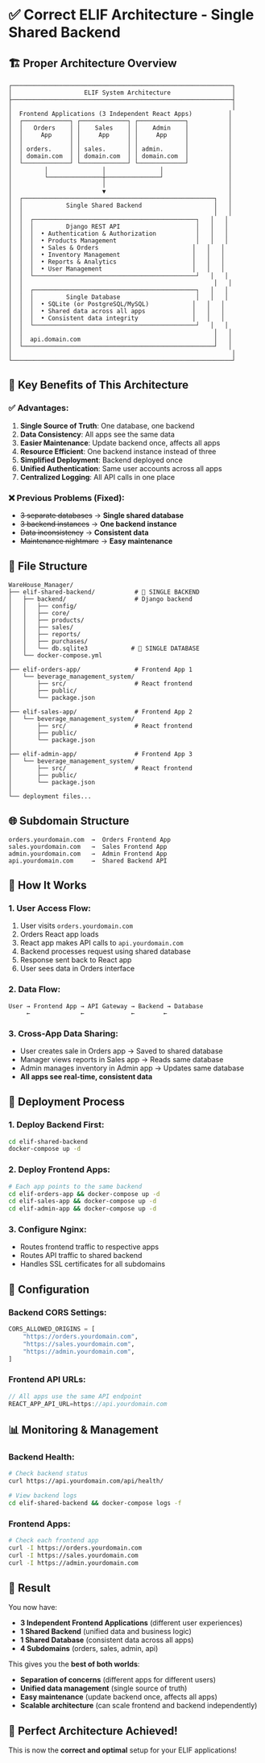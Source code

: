 # ✅ Correct ELIF Architecture - Single Shared Backend

## 🏗️ **Proper Architecture Overview**

```
┌─────────────────────────────────────────────────────────────┐
│                    ELIF System Architecture                 │
├─────────────────────────────────────────────────────────────┤
│                                                             │
│  Frontend Applications (3 Independent React Apps)          │
│  ┌─────────────┐ ┌─────────────┐ ┌─────────────┐           │
│  │   Orders    │ │    Sales    │ │    Admin    │           │
│  │     App     │ │     App     │ │     App     │           │
│  │             │ │             │ │             │           │
│  │ orders.     │ │ sales.      │ │ admin.      │           │
│  │ domain.com  │ │ domain.com  │ │ domain.com  │           │
│  └─────────────┘ └─────────────┘ └─────────────┘           │
│         │               │               │                  │
│         └───────────────┼───────────────┘                  │
│                         │                                  │
│                         ▼                                  │
│  ┌─────────────────────────────────────────────────────┐   │
│  │            Single Shared Backend                    │   │
│  │                                                     │   │
│  │  ┌─────────────────────────────────────────────┐   │   │
│  │  │         Django REST API                     │   │   │
│  │  │  • Authentication & Authorization           │   │   │
│  │  │  • Products Management                      │   │   │
│  │  │  • Sales & Orders                          │   │   │
│  │  │  • Inventory Management                    │   │   │
│  │  │  • Reports & Analytics                     │   │   │
│  │  │  • User Management                         │   │   │
│  │  └─────────────────────────────────────────────┘   │   │
│  │                                                     │   │
│  │  ┌─────────────────────────────────────────────┐   │   │
│  │  │         Single Database                     │   │   │
│  │  │  • SQLite (or PostgreSQL/MySQL)            │   │   │
│  │  │  • Shared data across all apps             │   │   │
│  │  │  • Consistent data integrity               │   │   │
│  │  └─────────────────────────────────────────────┘   │   │
│  │                                                     │   │
│  │  api.domain.com                                     │   │
│  └─────────────────────────────────────────────────────┘   │
│                                                             │
└─────────────────────────────────────────────────────────────┘
```

## 🎯 **Key Benefits of This Architecture**

### ✅ **Advantages:**
1. **Single Source of Truth**: One database, one backend
2. **Data Consistency**: All apps see the same data
3. **Easier Maintenance**: Update backend once, affects all apps
4. **Resource Efficient**: One backend instance instead of three
5. **Simplified Deployment**: Backend deployed once
6. **Unified Authentication**: Same user accounts across all apps
7. **Centralized Logging**: All API calls in one place

### ❌ **Previous Problems (Fixed):**
- ~~3 separate databases~~ → **Single shared database**
- ~~3 backend instances~~ → **One backend instance**
- ~~Data inconsistency~~ → **Consistent data**
- ~~Maintenance nightmare~~ → **Easy maintenance**

## 📁 **File Structure**

```
WareHouse_Manager/
├── elif-shared-backend/           # 🎯 SINGLE BACKEND
│   ├── backend/                   # Django backend
│   │   ├── config/
│   │   ├── core/
│   │   ├── products/
│   │   ├── sales/
│   │   ├── reports/
│   │   ├── purchases/
│   │   └── db.sqlite3            # 🎯 SINGLE DATABASE
│   └── docker-compose.yml
│
├── elif-orders-app/               # Frontend App 1
│   └── beverage_management_system/
│       ├── src/                   # React frontend
│       ├── public/
│       └── package.json
│
├── elif-sales-app/                # Frontend App 2
│   └── beverage_management_system/
│       ├── src/                   # React frontend
│       ├── public/
│       └── package.json
│
├── elif-admin-app/                # Frontend App 3
│   └── beverage_management_system/
│       ├── src/                   # React frontend
│       ├── public/
│       └── package.json
│
└── deployment files...
```

## 🌐 **Subdomain Structure**

```
orders.yourdomain.com  →  Orders Frontend App
sales.yourdomain.com   →  Sales Frontend App  
admin.yourdomain.com   →  Admin Frontend App
api.yourdomain.com     →  Shared Backend API
```

## 🔄 **How It Works**

### **1. User Access Flow:**
1. User visits `orders.yourdomain.com`
2. Orders React app loads
3. React app makes API calls to `api.yourdomain.com`
4. Backend processes request using shared database
5. Response sent back to React app
6. User sees data in Orders interface

### **2. Data Flow:**
```
User → Frontend App → API Gateway → Backend → Database
     ←              ←             ←        ←
```

### **3. Cross-App Data Sharing:**
- User creates sale in Orders app → Saved to shared database
- Manager views reports in Sales app → Reads same database
- Admin manages inventory in Admin app → Updates same database
- **All apps see real-time, consistent data**

## 🚀 **Deployment Process**

### **1. Deploy Backend First:**
```bash
cd elif-shared-backend
docker-compose up -d
```

### **2. Deploy Frontend Apps:**
```bash
# Each app points to the same backend
cd elif-orders-app && docker-compose up -d
cd elif-sales-app && docker-compose up -d  
cd elif-admin-app && docker-compose up -d
```

### **3. Configure Nginx:**
- Routes frontend traffic to respective apps
- Routes API traffic to shared backend
- Handles SSL certificates for all subdomains

## 🔧 **Configuration**

### **Backend CORS Settings:**
```python
CORS_ALLOWED_ORIGINS = [
    "https://orders.yourdomain.com",
    "https://sales.yourdomain.com", 
    "https://admin.yourdomain.com",
]
```

### **Frontend API URLs:**
```javascript
// All apps use the same API endpoint
REACT_APP_API_URL=https://api.yourdomain.com
```

## 📊 **Monitoring & Management**

### **Backend Health:**
```bash
# Check backend status
curl https://api.yourdomain.com/api/health/

# View backend logs
cd elif-shared-backend && docker-compose logs -f
```

### **Frontend Apps:**
```bash
# Check each frontend app
curl -I https://orders.yourdomain.com
curl -I https://sales.yourdomain.com
curl -I https://admin.yourdomain.com
```

## 🎯 **Result**

You now have:
- **3 Independent Frontend Applications** (different user experiences)
- **1 Shared Backend** (unified data and business logic)
- **1 Shared Database** (consistent data across all apps)
- **4 Subdomains** (orders, sales, admin, api)

This gives you the **best of both worlds**:
- **Separation of concerns** (different apps for different users)
- **Unified data management** (single source of truth)
- **Easy maintenance** (update backend once, affects all apps)
- **Scalable architecture** (can scale frontend and backend independently)

## 🎉 **Perfect Architecture Achieved!**

This is now the **correct and optimal** setup for your ELIF applications!
